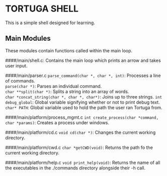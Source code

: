 TORTUGA SHELL
==============
This is a simple shell designed for learning.

Main Modules
-------------
These modules contain functions called within the main loop.

####/main/shell.c:
Contains the main loop which prints an arrow and takes user input.
  
####/main/parser.c
`parse_command(char *, char *, int)`: Processes a line of commands.  
`parse(char *)`: Parses an individual command.  
`char **split(char *)`: Splits a string into an array of words.  
`char *concat_string(char *, char *, char*)`: Joins up to three strings. 
`int debug_global`: Global variable signifying whether or not to print debug text.  
`char* PATH`: Global variable used to hold the path the user ran Tortuga from.  

####/main/platform/process_mgmt.c
`int create_process(char *command, char *params)`: Creates a process under windows.  

####/main/platform/cd.c
`void cd(char *)`: Changes the current working directory.

####/main/platform/cwd.c
`char *getCWD(void)`: Returns the path fo the current working directory.

####/main/platform/help.c
`void print_help(void)`: Returns the name of all the executables in the ./commands directory alongside their -h call.

